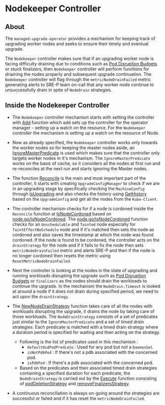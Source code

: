 # Nodekeeper Controller

## About
The `managed-upgrade-operator` provides a mechanism for keeping track of upgrading worker nodes and seeks to ensure their timely and eventual upgrade.

The `Nodekeeper` controller makes sure that if an upgrading worker node is facing difficulty draining due to conditions such as [Pod Disruption Budgets](https://kubernetes.io/docs/concepts/workloads/pods/disruptions/#pod-disruption-budgets) or stuck finalizers, then `Nodekeeper` controller will perform functions for driaining the nodes properly and subsequent upgrade continuation.
The `Nodekeeper` controller will flag through the `metricNodeDrainFailed` metric generating alerts to SRE-P team on-call that any worker node continue to unsuccessfully drain in spite of `NodeDrain` strategies.

## Inside the Nodekeeper Controller
- The `Nodekeeper` controller mechanism starts with setting the controller with [Add](https://github.com/openshift/managed-upgrade-operator/blob/master/pkg/controller/nodekeeper/nodekeeper_controller.go#L33) function which add sets up the controller for the operator manager - setting up a watch on the resource. For the `Nodekeeper` controller the mechanism is setting up a watch on the resource of Node.

- Now as already specified, the `Nodekeeper` controller works only towards the worker nodes so for keeping the master nodes aside, an [IgnoreMasterPredicate](https://github.com/openshift/managed-upgrade-operator/blob/master/pkg/controller/nodekeeper/ignoremaster_predicate.go) is used which makes sure that the controller only targets worker nodes in it's mechanism.
The `IgnoreMasterPredicate` works on the basis of cache, so it considers all the nodes at first run and re-reconciles  at the next run and starts ignoring the Master nodes.

- The function [Reconcile](https://github.com/openshift/managed-upgrade-operator/blob/master/pkg/controller/nodekeeper/nodekeeper_controller.go#L94) is the main and most important part of the controller, it starts with creating `UpgradeConfigManager` to check if we are in an upgrading stage by specifically checking the `MachineConfig` through [IsUpgrading](https://github.com/openshift/managed-upgrade-operator/blob/master/pkg/controller/nodekeeper/nodekeeper_controller.go#L109) and also checks the history using [GetHistory](https://github.com/openshift/managed-upgrade-operator/blob/master/pkg/controller/nodekeeper/nodekeeper_controller.go#L114) based on the `UpgradeConfig` and get all the nodes from the `Kube-Client`.

- The controller mechanism checks for if a node is cordoned inside the `Reconcile` function at [IsNodeCordoned](https://github.com/openshift/managed-upgrade-operator/blob/master/pkg/controller/nodekeeper/nodekeeper_controller.go#L130) based on [node.go/IsNodeCordoned](https://github.com/openshift/managed-upgrade-operator/blob/367c5754bd0267f3b6dfd782f30f52a3dc94a3c8/pkg/machinery/node.go#L13). The [node.go/IsNodeCordoned](https://github.com/openshift/managed-upgrade-operator/blob/367c5754bd0267f3b6dfd782f30f52a3dc94a3c8/pkg/machinery/node.go#L13) function checks for an `Unschedulable` and `Tainted` node especially for `TaintEffectNoSchedule` node and if it's matched then sets the node as cordoned and also saves the timestamp at which the node was found cordoned.
If the node is found to be cordoned, the controller acts on the `drainStrategy` for the node and if it fails to fix the node then sets `metricNodeDrainFailed` metric and alerts SRE-P and then if the node is no longer cordoned then resets the metric using `ResetMetricNodeDrainFailed`.

- Next the controller is looking at the nodes in the state of upgrading and running workloads disrupting the upgrade such as [Pod Disruption Budgets](https://kubernetes.io/docs/concepts/workloads/pods/disruptions/#pod-disruption-budgets) or `finalizers` as the nodes should drain the workloads to continue the upgrade. In the mechanism the `NodeDrain.Timeout` is looked at around a node if it does not drain during specified period, we need to act upon the `drainStrategy`.

- The [NewNodeDrainStrategy](https://github.com/openshift/managed-upgrade-operator/blob/master/pkg/controller/nodekeeper/nodekeeper_controller.go#L151) function takes care of all the nodes with workloads disrupting the upgrade, it drains the node by taking care of those workloads. The `NodeDrainStrategy` consists of a set of predicates just similar to the `IgnoreMasterPredicate` and a set of timed drain strategies. Each predicate is matched with a timed drain strategy where a duration period is specified for waiting and then acting on the strategy.
  - Following is the list of predicates used in this mechanism :
    - `defaultOsdPodPrediate` : Used for any pod but not a `DaemonSet`.
    - `isNotPdbPod` : If there's not a pdb associated with the concerned pod.
    - `isPdbPod` : If there's a pdb associated with the concerned pod.
  - Based on the predicates and their associated timed drain strategies containing a specified duration for each predicate, the `NodeDrainStrategy` is carried out by the [Execute](https://github.com/openshift/managed-upgrade-operator/blob/master/pkg/controller/nodekeeper/nodekeeper_controller.go#L156) function consisting of [podDeletionStrategy](https://github.com/openshift/managed-upgrade-operator/blob/367c5754bd0267f3b6dfd782f30f52a3dc94a3c8/pkg/drain/podDeleteStrategy.go#L17) and [removeFinalizersStrategy](https://github.com/openshift/managed-upgrade-operator/blob/367c5754bd0267f3b6dfd782f30f52a3dc94a3c8/pkg/drain/removeFinalizersStrategy.go#L17).

- A continuous reconciliation is always on-going around the strategies are successful or failed and if it has reset the `metricNodeDrainFailed`.
